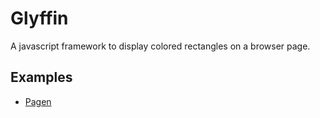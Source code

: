 Glyffin
=======

A javascript framework to display colored rectangles on a browser page.

Examples
--------

+   [Pagen](https://cdn.rawgit.com/wehjin/glyffin2/1d6076c482bc32b9748d65046b5818fa0278d20c/demo/pagen.html)

